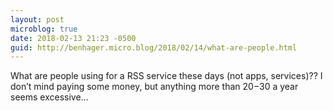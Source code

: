 ```yaml
---
layout: post
microblog: true
date: 2018-02-13 21:23 -0500
guid: http://benhager.micro.blog/2018/02/14/what-are-people.html
---
```

What are people using for a RSS service these days (not apps, services)?? I don’t mind paying some money, but anything more than $20-$30 a year seems excessive...
